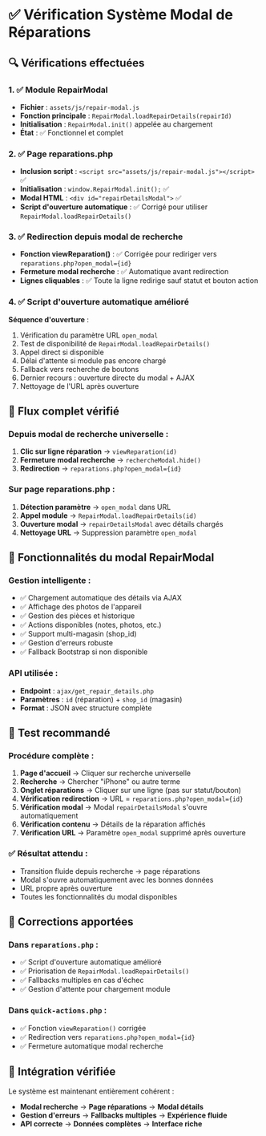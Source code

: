 # ✅ Vérification Système Modal de Réparations

## 🔍 Vérifications effectuées

### 1. ✅ Module RepairModal
- **Fichier** : `assets/js/repair-modal.js`
- **Fonction principale** : `RepairModal.loadRepairDetails(repairId)`
- **Initialisation** : `RepairModal.init()` appelée au chargement
- **État** : ✅ Fonctionnel et complet

### 2. ✅ Page reparations.php
- **Inclusion script** : `<script src="assets/js/repair-modal.js"></script>` ✅
- **Initialisation** : `window.RepairModal.init();` ✅
- **Modal HTML** : `<div id="repairDetailsModal">` ✅
- **Script d'ouverture automatique** : ✅ Corrigé pour utiliser `RepairModal.loadRepairDetails()`

### 3. ✅ Redirection depuis modal de recherche
- **Fonction viewReparation()** : ✅ Corrigée pour rediriger vers `reparations.php?open_modal={id}`
- **Fermeture modal recherche** : ✅ Automatique avant redirection
- **Lignes cliquables** : ✅ Toute la ligne redirige sauf statut et bouton action

### 4. ✅ Script d'ouverture automatique amélioré
**Séquence d'ouverture** :
1. Vérification du paramètre URL `open_modal`
2. Test de disponibilité de `RepairModal.loadRepairDetails()`
3. Appel direct si disponible
4. Délai d'attente si module pas encore chargé  
5. Fallback vers recherche de boutons
6. Dernier recours : ouverture directe du modal + AJAX
7. Nettoyage de l'URL après ouverture

## 🎯 Flux complet vérifié

### Depuis modal de recherche universelle :
1. **Clic sur ligne réparation** → `viewReparation(id)`
2. **Fermeture modal recherche** → `rechercheModal.hide()`
3. **Redirection** → `reparations.php?open_modal={id}`

### Sur page reparations.php :
1. **Détection paramètre** → `open_modal` dans URL
2. **Appel module** → `RepairModal.loadRepairDetails(id)`
3. **Ouverture modal** → `repairDetailsModal` avec détails chargés
4. **Nettoyage URL** → Suppression paramètre `open_modal`

## 🚀 Fonctionnalités du modal RepairModal

### Gestion intelligente :
- ✅ Chargement automatique des détails via AJAX
- ✅ Affichage des photos de l'appareil
- ✅ Gestion des pièces et historique
- ✅ Actions disponibles (notes, photos, etc.)
- ✅ Support multi-magasin (shop_id)
- ✅ Gestion d'erreurs robuste
- ✅ Fallback Bootstrap si non disponible

### API utilisée :
- **Endpoint** : `ajax/get_repair_details.php`
- **Paramètres** : `id` (réparation) + `shop_id` (magasin)
- **Format** : JSON avec structure complète

## 🧪 Test recommandé

### Procédure complète :
1. **Page d'accueil** → Cliquer sur recherche universelle
2. **Recherche** → Chercher "iPhone" ou autre terme
3. **Onglet réparations** → Cliquer sur une ligne (pas sur statut/bouton)
4. **Vérification redirection** → URL = `reparations.php?open_modal={id}`
5. **Vérification modal** → Modal `repairDetailsModal` s'ouvre automatiquement
6. **Vérification contenu** → Détails de la réparation affichés
7. **Vérification URL** → Paramètre `open_modal` supprimé après ouverture

### ✅ Résultat attendu :
- Transition fluide depuis recherche → page réparations
- Modal s'ouvre automatiquement avec les bonnes données
- URL propre après ouverture
- Toutes les fonctionnalités du modal disponibles

## 📝 Corrections apportées

### Dans `reparations.php` :
- ✅ Script d'ouverture automatique amélioré
- ✅ Priorisation de `RepairModal.loadRepairDetails()`
- ✅ Fallbacks multiples en cas d'échec
- ✅ Gestion d'attente pour chargement module

### Dans `quick-actions.php` :
- ✅ Fonction `viewReparation()` corrigée
- ✅ Redirection vers `reparations.php?open_modal={id}`
- ✅ Fermeture automatique modal recherche

## 🔗 Intégration vérifiée

Le système est maintenant entièrement cohérent :
- **Modal recherche** → **Page réparations** → **Modal détails**
- **Gestion d'erreurs** → **Fallbacks multiples** → **Expérience fluide**
- **API correcte** → **Données complètes** → **Interface riche** 